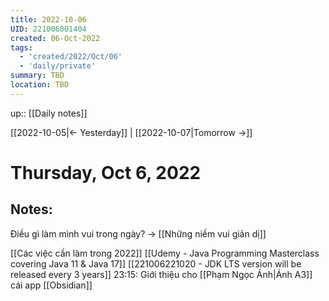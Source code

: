 ```yaml
---
title: 2022-10-06
UID: 221006001404
created: 06-Oct-2022
tags:
  - 'created/2022/Oct/06'
  - 'daily/private'
summary: TBD
location: TBD
---
```

up:: [[Daily notes]]

[[2022-10-05|<- Yesterday]] | [[2022-10-07|Tomorrow ->]]
# Thursday, Oct 6, 2022

## Notes:

Điều gì làm mình vui trong ngày? -> [[Những niềm vui giản dị]]

[[Các việc cần làm trong 2022]]
[[Udemy - Java Programming Masterclass covering Java 11 & Java 17]]
[[221006221020 - JDK LTS version will be released every 3 years]]
23:15: Giới thiệu cho [[Phạm Ngọc Ánh|Ánh A3]] cái app [[Obsidian]]

